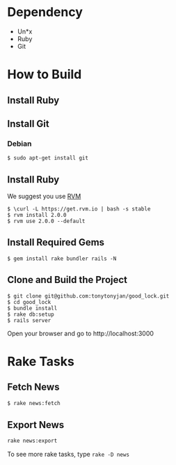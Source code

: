 Dependency
==========

* Un*x
* Ruby
* Git

How to Build
============

Install Ruby
------------


Install Git
-----------

### Debian

```
$ sudo apt-get install git
```

Install Ruby
------------

We suggest you use [RVM](https://rvm.io/)

```
$ \curl -L https://get.rvm.io | bash -s stable
$ rvm install 2.0.0
$ rvm use 2.0.0 --default
```

Install Required Gems
---------------------

```
$ gem install rake bundler rails -N
```

Clone and Build the Project
---------------------------

```
$ git clone git@github.com:tonytonyjan/good_lock.git
$ cd good_lock
$ bundle install
$ rake db:setup
$ rails server
```

Open your browser and go to http://localhost:3000

Rake Tasks
==========

Fetch News
----------

``` bash
$ rake news:fetch
```

Export News
-----------

``` bash
rake news:export
```

To see more rake tasks, type `rake -D news`
